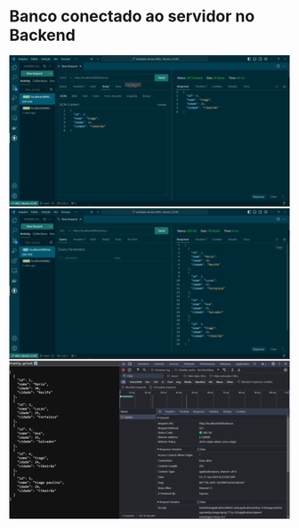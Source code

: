 # Banco conectado ao servidor no Backend

![alt text](imagem.png)
![alt text](imagem2.png)
![alt text](imagem3.png)
